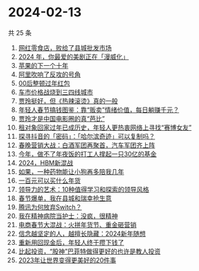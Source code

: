 # 2024-02-13

共 25 条

<!-- BEGIN 36KR -->
<!-- 最后更新时间 2024-02-13 10:13:15 +0800 -->
1. [网红零食店，败给了县城批发市场](https://36kr.com/p/2645178206060807)
1. [2024 年，你最爱的美剧正在「漫威化」](https://36kr.com/p/2643595027087619)
1. [苹果的下一个十年](https://36kr.com/p/2644008982085896)
1. [阿里吹响了反攻的号角](https://36kr.com/p/2644916622770433)
1. [00后整顿过年红包](https://36kr.com/p/2644804528963848)
1. [车市价格战烧到三四线城市](https://36kr.com/p/2643777185512582)
1. [贾玲挺好，但《热辣滚烫》真的一般](https://36kr.com/p/2643551118033160)
1. [年轻人春节搞钱图鉴：靠“贩卖”情绪价值，每日躺赚千元？](https://36kr.com/p/2645017390153991)
1. [贾玲才是中国电影圈的真“芭比”](https://36kr.com/p/2644836935762185)
1. [租对象回家过年已成历史，年轻人更热衷网络上寻找“赛博女友”](https://36kr.com/p/2643826190061063)
1. [探寻抖音的「密码」：「哈尔滨奇迹」可以复制吗？](https://36kr.com/p/2642804181449856)
1. [春晚营销大战：白酒军团再聚首，汽车军团齐上阵](https://36kr.com/p/2643721348727048)
1. [今年，做不了年夜饭的打工人撑起一只30亿的基金](https://36kr.com/p/2643517600104705)
1. [2024，HBM新混战](https://36kr.com/p/2644803329866888)
1. [如果，一种药物能让小狗再多陪我几年](https://36kr.com/p/2643833342934153)
1. [一百元可以买什么年货](https://36kr.com/p/2643592833956999)
1. [领导力的艺术：10种值得学习和探索的领导风格](https://36kr.com/p/2599016857992066)
1. [春节爆单，我在县城和瑞幸抢生意](https://36kr.com/p/2645487574875267)
1. [腾讯为何放弃Switch？](https://36kr.com/p/2644954519306498)
1. [我在精神病院当护士：没疯，很精神](https://36kr.com/p/2638216423242888)
1. [电商春节大混战：火拼年货节、重金砸营销](https://36kr.com/p/2644989989634304)
1. [信念越坚定的人，越擅长隐藏：2024新年随想](https://36kr.com/p/2644098393571586)
1. [重新用回现金后，年轻人终于攒下钱了](https://36kr.com/p/2638214326829320)
1. [比起投资，“股神”巴菲特做得更好的也许是教人投资](https://36kr.com/p/2643598170799233)
1. [2023年让世界变得更美好的20件事](https://36kr.com/p/2595419029961352)
<!-- END 36KR -->